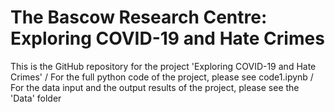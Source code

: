# The Bascow Research Centre: Exploring COVID-19 and Hate Crimes
This is the GitHub repository for the project 'Exploring COVID-19 and Hate Crimes' 
/
For the full python code of the project, please see code1.ipynb
/
For the data input and the output results of the project, please see the 'Data' folder
